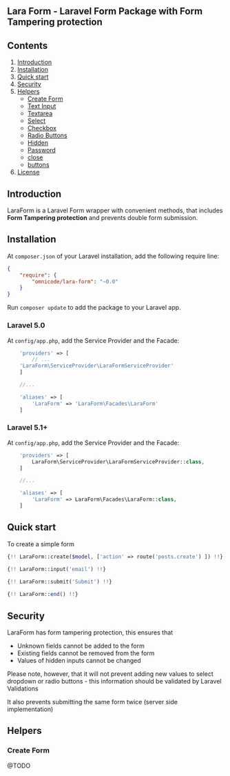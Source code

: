 ## Lara Form - Laravel Form Package with Form Tampering protection

## Contents

1. <a href="#introduction">Introduction</a>
2. <a href="#installation">Installation</a>
3. <a href="#quick-start">Quick start</a>
3. <a href="#security">Security</a>
4. <a href="#helpers">Helpers</a>
    * <a href="#form-create">Create Form</a>
    * <a href="#form-text-input">Text Input</a>
    * <a href="#form-textarea">Textarea</a>
    * <a href="#form-select">Select</a>
    * <a href="#form-checkbox">Checkbox</a>
    * <a href="#form-radio">Radio Buttons</a>
    * <a href="#form-hidden">Hidden</a>
    * <a href="#form-password">Password</a>
    * <a href="#form-close">close</a>
    * <a href="#form-buttons">buttons</a>
5. <a href="#license">License</a>

## <a id="introduction"></a>Introduction

LaraForm is a Laravel Form wrapper with convenient methods, that includes **Form Tampering protection** and prevents double form submission.

## <a id="installation"></a>Installation

At `composer.json` of your Laravel installation, add the following require line:

``` json
{
    "require": {
        "omnicode/lara-form": "~0.0"
    }
}
```

Run `composer update` to add the package to your Laravel app.

### Laravel 5.0

At `config/app.php`, add the Service Provider and the Facade:

```php
    'providers' => [
        // ...
	'LaraForm\ServiceProvider\LaraFormServiceProvider'
    ]

	//...

    'aliases' => [
        'LaraForm' => 'LaraForm\Facades\LaraForm'
    ]
```

### Laravel 5.1+

At `config/app.php`, add the Service Provider and the Facade:

```php
    'providers' => [
        LaraForm\ServiceProvider\LaraFormServiceProvider::class,
    ]

    //...

    'aliases' => [
        'LaraForm' => LaraForm\Facades\LaraForm::class,
    ]
```

## <a id="quick-start"></a>Quick start

To create a simple form

```php
{!! LaraForm::create($model, ['action' => route('posts.create') ]) !!}
					
{!! LaraForm::input('email') !!}

{!! LaraForm::submit('Submit') !!}

{!! LaraForm::end() !!}
```

## <a id="security"></a>Security

LaraForm has form tampering protection, this ensures that

- Unknown fields cannot be added to the form
- Existing fields cannot be removed from the form
- Values of hidden inputs cannot be changed

Please note, however, that it will not prevent adding new values to select dropdown or radio buttons - this information should be validated by Laravel Validations

It also prevents submitting the same form twice (server side implementation)


## <a id="helpers"></a>Helpers

### <a id="form-create"></a>Create Form

@TODO

